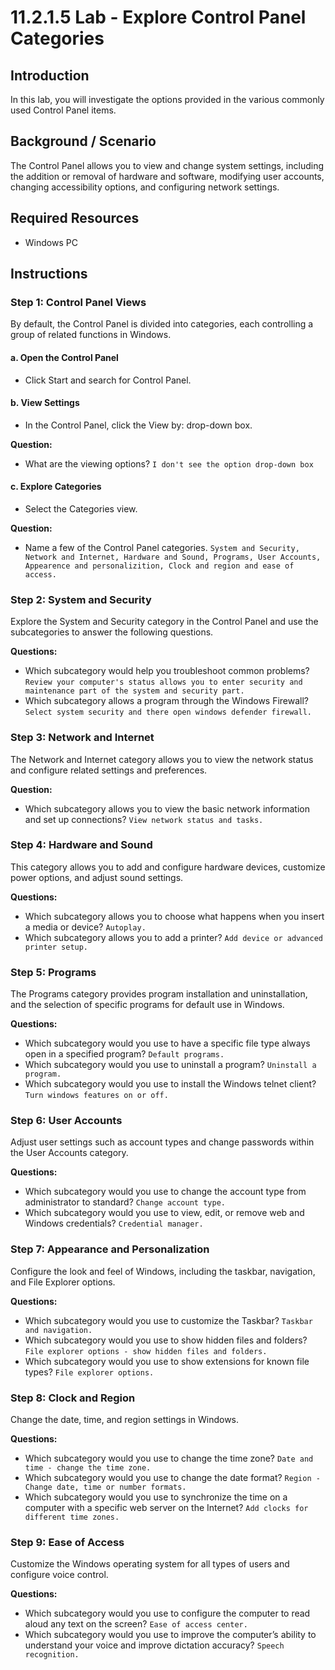 # 11.2.1.5 Lab - Explore Control Panel Categories

## Introduction
In this lab, you will investigate the options provided in the various commonly used Control Panel items.

## Background / Scenario
The Control Panel allows you to view and change system settings, including the addition or removal of hardware and software, modifying user accounts, changing accessibility options, and configuring network settings.

## Required Resources
- Windows PC

## Instructions

### Step 1: Control Panel Views
By default, the Control Panel is divided into categories, each controlling a group of related functions in Windows.

#### a. Open the Control Panel
- Click Start and search for Control Panel.

#### b. View Settings
- In the Control Panel, click the View by: drop-down box.

**Question:**
- What are the viewing options?
  `I don't see the option drop-down box`

#### c. Explore Categories
- Select the Categories view.

**Question:**
- Name a few of the Control Panel categories.
  `System and Security, Network and Internet, Hardware and Sound, Programs, User Accounts, Appearence and personalizition, Clock and region and ease of access.`

### Step 2: System and Security
Explore the System and Security category in the Control Panel and use the subcategories to answer the following questions.

**Questions:**
- Which subcategory would help you troubleshoot common problems?
  `Review your computer's status allows you to enter security and maintenance part of the system and security part.`
- Which subcategory allows a program through the Windows Firewall?
  `Select system security and there open windows defender firewall.`

### Step 3: Network and Internet
The Network and Internet category allows you to view the network status and configure related settings and preferences.

**Question:**
- Which subcategory allows you to view the basic network information and set up connections?
  `View network status and tasks.`

### Step 4: Hardware and Sound
This category allows you to add and configure hardware devices, customize power options, and adjust sound settings.

**Questions:**
- Which subcategory allows you to choose what happens when you insert a media or device?
  `Autoplay.`
- Which subcategory allows you to add a printer?
  `Add device or advanced printer setup.`

### Step 5: Programs
The Programs category provides program installation and uninstallation, and the selection of specific programs for default use in Windows.

**Questions:**
- Which subcategory would you use to have a specific file type always open in a specified program?
  `Default programs.`
- Which subcategory would you use to uninstall a program?
  `Uninstall a program.`
- Which subcategory would you use to install the Windows telnet client?
  `Turn windows features on or off.`

### Step 6: User Accounts
Adjust user settings such as account types and change passwords within the User Accounts category.

**Questions:**
- Which subcategory would you use to change the account type from administrator to standard?
  `Change account type.`
- Which subcategory would you use to view, edit, or remove web and Windows credentials?
  `Credential manager.`

### Step 7: Appearance and Personalization
Configure the look and feel of Windows, including the taskbar, navigation, and File Explorer options.

**Questions:**
- Which subcategory would you use to customize the Taskbar?
  `Taskbar and navigation.`
- Which subcategory would you use to show hidden files and folders?
  `File explorer options - show hidden files and folders.`
- Which subcategory would you use to show extensions for known file types?
  `File explorer options.`

### Step 8: Clock and Region
Change the date, time, and region settings in Windows.

**Questions:**
- Which subcategory would you use to change the time zone?
  `Date and time - change the time zone.`
- Which subcategory would you use to change the date format?
  `Region - Change date, time or number formats.`
- Which subcategory would you use to synchronize the time on a computer with a specific web server on the Internet?
  `Add clocks for different time zones.`

### Step 9: Ease of Access
Customize the Windows operating system for all types of users and configure voice control.

**Questions:**
- Which subcategory would you use to configure the computer to read aloud any text on the screen?
  `Ease of access center.`
- Which subcategory would you use to improve the computer’s ability to understand your voice and improve dictation accuracy?
  `Speech recognition.`
